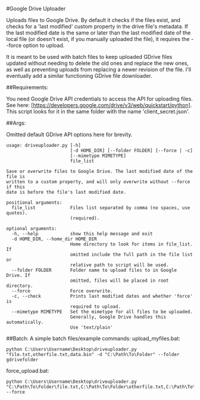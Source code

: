 #Google Drive Uploader

Uploads files to Google Drive. By default it checks if the files exist, and checks for a 'last modified' custom property in the drive file's metadata. If the last modified date is the same or later than the last modified date of the local file (or doesn't exist, if you manually uploaded the file), it requires the --force option to upload.

It is meant to be used with batch files to keep uploaded GDrive files updated without needing to delete the old ones and replace the new ones, as well as preventing uploads from replacing a newer revision of the file. I'll eventually add a similar functioning GDrive file downloader.

##Requirements:

You need Google Drive API credentials to access the API for uploading files. See here: [https://developers.google.com/drive/v3/web/quickstart/python]. This script looks for it in the same folder with the name 'client_secret.json'.

##Args:

Omitted default GDrive API options here for brevity.

```
usage: driveuploader.py [-h]
                        [-d HOME_DIR] [--folder FOLDER] [--force | -c]
                        [--mimetype MIMETYPE]
                        file_list

Save or overwrite files to Google Drive. The last modified date of the file is
written to a custom property, and will only overwrite without --force if this
date is before the file's last modified date.

positional arguments:
  file_list             Files list separated by comma (no spaces, use quotes).
                        (required).

optional arguments:
  -h, --help            show this help message and exit
  -d HOME_DIR, --home_dir HOME_DIR
                        Home directory to look for items in file_list. If
                        omitted include the full path in the file list or
                        relative path to script will be used.
  --folder FOLDER       Folder name to upload files to in Google Drive. If
                        omitted, files will be placed in root directory.
  --force               Force overwrite.
  -c, --check           Prints last modified dates and whether 'force' is
                        required to upload.
  --mimetype MIMETYPE   Set the mimetype for all files to be uploaded.
                        Generally, Google Drive handles this automatically.
                        Use 'text/plain'
```

##Batch:
A simple batch files/example commands:
upload_myfiles.bat:
```
python C:\Users\Username\Desktop\driveuploader.py "file.txt,otherfile.txt,data.bin" -d "C:\Path\To\Folder" --folder gdrivefolder
```

force_upload.bat:
```
python C:\Users\Username\Desktop\driveuploader.py "C:\Path\To\Folder\file.txt,C:\Path\To\Folder\otherfile.txt,C:\Path\To\Folder\data.bin" --force
```